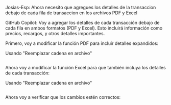 Josias-Esp: Ahora necesito que agregues los detalles de la transaccion debajo de cada fila de transaccion en los archivos PDF y Excel

GitHub Copilot: Voy a agregar los detalles de cada transacción debajo de cada fila en ambos formatos (PDF y Excel). Esto incluirá información como precios, recargos, y otros detalles importantes.

Primero, voy a modificar la función PDF para incluir detalles expandidos: 

Usando "Reemplazar cadena en archivo"


```

```
Ahora voy a modificar la función Excel para que también incluya los detalles de cada transacción: 

Usando "Reemplazar cadena en archivo"


```

```
Ahora voy a verificar que los cambios estén correctos: 
